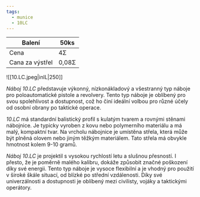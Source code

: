 ```yaml
---
tags:
  - munice
  - 10LC
---
```



| Balení          | 50ks  |
| --------------- | ----- |
| Cena            | 4Σ    |
| Cana za výstřel | 0,08Σ |

![[10.LC.jpeg|inlL|250]]

*Náboj 10.LC* představuje výkonný, nízkonákladový a všestranný typ náboje pro poloautomatické pistole a revolvery. Tento typ náboje je oblíbený pro svou spolehlivost a dostupnost, což ho činí ideální volbou pro různé účely od osobní obrany po taktické operace.

*10.LC* má standardní balistický profil s kulatým tvarem a rovnými stěnami nábojnice. Je typicky vyroben z kovu nebo polymerního materiálu a má malý, kompaktní tvar. Na vrcholu nábojnice je umístěna střela, která může být plněná olovem nebo jiným těžkým materiálem. Tato střela má obvykle hmotnost kolem 9-10 gramů.

*Náboj 10.LC* je projektil s vysokou rychlostí letu a slušnou přesností. I přesto, že je poměrně malého kalibru, dokáže způsobit značné poškození díky své energii. Tento typ náboje je vysoce flexibilní a je vhodný pro použití v široké škále situací, od blízké po střední vzdálenosti. Díky své univerzálnosti a dostupnosti je oblíbený mezi civilisty, vojáky a taktickými operátory.